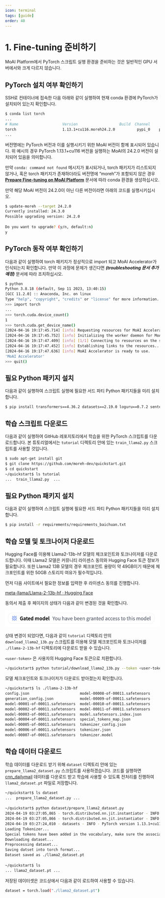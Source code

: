 ```yaml
---
icon: terminal
tags: [guide]
order: 40
---
```


# 1. Fine-tuning 준비하기

MoAI Platform에서 PyTorch 스크립트 실행 환경을 준비하는 것은 일반적인 GPU 서버에서와 크게 다르지 않습니다.

## PyTorch 설치 여부 확인하기

SSH로 컨테이너에 접속한 다음 아래와 같이 실행하여 현재 conda 환경에 PyTorch가 설치되어 있는지 확인합니다.

```bash
$ conda list torch
...
# Name                    Version                   Build  Channel
torch                     1.13.1+cu116.moreh24.2.0          pypi_0    pypi
...
```

버전명에는 PyTorch 버전과 이를 실행시키기 위한 MoAI 버전이 함께 표시되어 있습니다. 위 예시의 경우 PyTorch 1.13.1+cu116 버전을 실행하는 MoAI의 24.2.0 버전이 설치되어 있음을 의미합니다.

만약 `conda: command not found` 메시지가 표시되거나, torch 패키지가 리스트되지 않거나, 혹은 torch 패키지가 존재하더라도 버전명에 “moreh”가 포함되지 않은 경우 **[Prepare Fine-tuning on MoAI Platform](/Supported_Documents/Prepare_Fine_tuning_MoAI.md)** 문서에 따라 conda 환경을 생성하십시오.

만약 해당 MoAI 버전이 24.2.0이 아닌 다른 버전이라면 아래의 코드를 실행시키십시오.

```bash
$ update-moreh --target 24.2.0
Currently installed: 24.3.0
Possible upgrading version: 24.2.0

Do you want to upgrade? (y/n, default:n)
y
```

## PyTorch 동작 여부 확인하기

다음과 같이 실행하여 torch 패키지가 정상적으로 import 되고 MoAI Accelerator가 인식되는지 확인합니다. 만약 이 과정에 문제가 생긴다면 ***(troubleshooting 문서 추가 예정)*** 문서에 따라 조치하십시오.

```bash
$ python
Python 3.8.18 (default, Sep 11 2023, 13:40:15)
[GCC 11.2.0] :: Anaconda, Inc. on linux
Type "help", "copyright", "credits" or "license" for more information.
>>> import torch
...
>>> torch.cuda.device_count()
1
>>> torch.cuda.get_device_name()
[2024-04-16 19:17:45.714] [info] Requesting resources for MoAI Accelerator from the server...
[2024-04-16 19:17:45.752] [info] Initializing the worker daemon for MoAI Accelerator
[2024-04-16 19:17:47.409] [info] [1/1] Connecting to resources on the server (192.168.110.00:24158)...
[2024-04-16 19:17:47.452] [info] Establishing links to the resources...
[2024-04-16 19:17:47.636] [info] MoAI Accelerator is ready to use.
'MoAI Accelerator'
>>> quit()
```

## 필요 Python 패키지 설치

다음과 같이 실행하여 스크립트 실행에 필요한 서드 파티 Python 패키지들을 미리 설치합니다.

```bash
$ pip install transformers==4.36.2 datasets==2.19.0 loguru==0.7.2 sentencepiece==0.2.0
```

## 학습 스크립트 다운로드

다음과 같이 실행하여 GitHub 레포지토리에서 학습을 위한 PyTorch 스크립트를 다운로드합니다. 본 튜토리얼에서는 `tutorial` 디렉토리 안에 있는 `train_llama2.py` 스크립트를 사용할 것입니다.

```bash
$ sudo apt-get install git
$ git clone https://github.com/moreh-dev/quickstart.git
$ cd quickstart
~/quickstart$ ls tutorial
...  train_llama2.py  ...
```

## 필요 Python 패키지 설치

다음과 같이 실행하여 스크립트 실행에 필요한 서드 파티 Python 패키지들을 미리 설치합니다.

```bash
$ pip install -r requirements/requirements_baichuan.txt
```

## 학습 모델 및 토크나이저 다운로드

Hugging Face를 이용해 Llama2-13b-hf 모델의 체크포인트와 토크나이저를 다운로드합니다. 이때 Llama2 모델은 커뮤니티 라이센스 동의와 Hugging Face 토큰 정보가 필요합니다. 또한 Llama2 13B 모델의 경우 체크포인트 용량이 약 49GB이기 때문에 체크포인트를 위한 50GB 스토리지 여유가 필수적입니다.

먼저 다음 사이트에서 필요한 정보를 입력한 후 라이센스 동의를 진행합니다.

[meta-llama/Llama-2-13b-hf · Hugging Face](https://huggingface.co/meta-llama/Llama-2-13b-hf)

동의서 제출 후 페이지의 상태가 다음과 같이 변경된 것을 확인합니다.

![](alert.png)

상태 변경이 되었다면, 다음과 같이 `tutorial` 디렉토리 안의 `download_llama2_13b.py` 스크립트를 이용해 모델 체크포인트와 토크나이저를 `./llama-2-13b-hf` 디렉토리에 다운로드 받을 수 있습니다. 

`<user-token>` 은 사용자의 Hugging Face 토큰으로 치환합니다.

```bash
~/quickstart$ python tutorial/download_llama2_13b.py --token <user-token>
```

모델 체크포인트와 토크나이저가 다운로드 받아졌는지 확인합니다.

```bash
~/quickstart$ ls ./llama-2-13b-hf
config.json                       model-00008-of-00011.safetensors
generation_config.json            model-00009-of-00011.safetensors
model-00001-of-00011.safetensors  model-00010-of-00011.safetensors
model-00002-of-00011.safetensors  model-00011-of-00011.safetensors
model-00003-of-00011.safetensors  model.safetensors.index.json
model-00004-of-00011.safetensors  special_tokens_map.json
model-00005-of-00011.safetensors  tokenizer_config.json
model-00006-of-00011.safetensors  tokenizer.json
model-00007-of-00011.safetensors  tokenizer.model
```

## 학습 데이터 다운로드

학습 데이터를 다운로드 받기 위해 `dataset` 디렉토리 안에 있는 `prepare_llama2_dataset.py` 스크립트를 사용하겠습니다. 코드를 실행하면 [cnn_dailymail](https://huggingface.co/datasets/cnn_dailymail) 데이터를 다운로드 받고 학습에 사용할 수 있도록 전처리를 진행하여 `llama2_dataset.pt` 파일로 저장합니다.

```bash
~/quickstart$ ls dataset
...  prepare_llama2_dataset.py ...

~/quickstart$ python dataset/prepare_llama2_dataset.py
2024-04-19 03:27:05,865 - torch.distributed.nn.jit.instantiator - INFO - Created a temporary directory at /tmp/tmpjkaqeu3r
2024-04-19 03:27:05,866 - torch.distributed.nn.jit.instantiator - INFO - Writing /tmp/tmpjkaqeu3r/_remote_module_non_scriptable.py
2024-04-19 03:27:24,010 - datasets - INFO - PyTorch version 1.13.1+cu116.moreh24.2.0 available.
Loading Tokenizer...
Special tokens have been added in the vocabulary, make sure the associated word embeddings are fine-tuned or trained.
Downloading dataset...
Preprocessing dataset...
Saving datset into torch format...
Dataset saved as ./llama2_dataset.pt

~/quickstart$ ls
... llama2_dataset.pt ...
```

저장된 데이터셋은 코드상에서 다음과 같이 로드하여 사용할 수 있습니다.

```bash
dataset = torch.load("./llama2_dataset.pt")
```